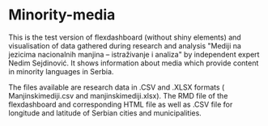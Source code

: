# Minority-media

This is the test version of flexdashboard (without shiny elements) and visualisation of data gathered during research and analysis "Mediji na jezicima nacionalnih manjina – istraživanje i analiza" by independent expert Nedim Sejdinović. It shows information about media which provide content in minority languages in Serbia.

The files available are research data in .CSV and .XLSX formats ( Manjinskimediji.csv and manjinskimediji.xlsx). The RMD file of the flexdashboard and corresponding HTML file as well as .CSV file for longitude and latitude of Serbian cities and municipalities.

